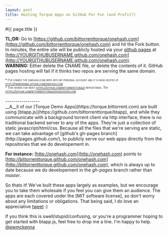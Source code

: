 ```yaml
---
layout: post
title: Hosting Torque Apps on GitHub For Fun (and Profit?)
---
```


#{{ page.title }}

__TL;DR:__ Go to [https://github.com/bittorrenttorque/onehash.com](https://github.com/bittorrenttorque/onehash.com) and hit the Fork button. In minutes, the entire site will be publicly hosted via your [github pages](https://help.github.com/articles/what-are-github-pages) at [http://YOURGITHUBUSERNAME.github.com/onehash.com](http://YOURGITHUBUSERNAME.github.com/onehash.com).  
__WARNING:__ Either delete the CNAME file, or delete the contents of it. GitHub pages hosting will fail if it thinks two repos are serving the same domain.
<p style="margin:0px;font-size:10px;font-variant:small-caps;">* I've forked the onehash.com repo into my personal account and it is now hosted at <a href="http://pwmckenna.github.com/onehash.com">http://pwmckenna.github.com/onehash.com</a></p>
<p style="margin:0px;font-size:10px;font-variant:small-caps;">* This works for most <a href="https://github.com/bittorrenttorque">https://github.com/bittorrenttorque</a> repositories. Try <a href="https://github.com/bittorrenttorque/paddleover.com">https://github.com/bittorrenttorque/paddleover.com</a></p>
<br>
-----------------
<br>
__A__ll of our [Torque Demo Apps](https://torque.bittorrent.com) are built using [btapp.js](https://github.com/bittorrenttorque/btapp), and while they communicate with a background torrent client via http interface, there is no traditional backend server to any of the apps. They're just a collection of static javascript/html/css. Because all the files that we're serving are static, we can take advantage of [github's gh-pages branch](http://pages.github.com/), to publicly serve our web apps directly from the repositories that we do developement in. 

__For instance:__ [http://onehash.com](http://onehash.com) points to [http://bittorrenttorque.github.com/onehash.com](http://bittorrenttorque.github.com/onehash.com), which is always up to date because we do developement in the *gh-pages* branch rather than *master*.

So thats it! We've built these apps largely as examples, but we encourage you to take them wholesale if you feel you can give them an audience. The apps are each covered under the [MIT software license], so don't worry about any limitations or obligations. That being said, I do love an appreciative <a href="https://twitter.com/intent/user?screen_name=pwmckenna">tweet</a> :)


 If you think this is swell/stupid/confusing, or you're a programmer hoping to get started with btapp.js, feel free to drop me a line. I'm happy to help.  
<a href="https://twitter.com/intent/user?screen_name=pwmckenna">@pwmckenna</a>
